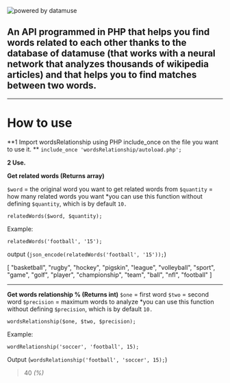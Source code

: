 ﻿![powered by datamuse](https://i.imgur.com/VEZEDkj.png)

An API programmed in PHP that helps you find words related to each other thanks to the database of datamuse (that works with a neural network that analyzes thousands of wikipedia articles) and that helps you to find matches between two words.
------------------------------------------------------------------------

----------
# How to use
**1 Import wordsRelationship using PHP include_once on the file you want to use it. **
`include_once 'wordsRelationship/autoload.php';`

**2 Use.** 

**Get related words (Returns array)**

`$word` = the original word you want to get related words from
`$quantity` = how many related words you want
*you can use this function without defining `$quantity`, which is by default `10.`

    relatedWords($word, $quantity);
   Example:

    relatedWords('football', '15');
output (`json_encode(relatedWords('football', '15'));`)
> 
[
  "basketball",
  "rugby",
  "hockey",
  "pigskin",
  "league",
  "volleyball",
  "sport",
  "game",
  "golf",
  "player",
  "championship",
  "team",
  "ball",
  "nfl",
  "football"
]


----------
**Get words relationship % (Returns int)**
`$one` = first word
`$two` = second word
`$precision` = maximum words to analyze
*you can use this function without defining `$precision`, which is by default `10.`

    wordsRelationship($one, $two, $precision);
Example: 

    wordRelationship('soccer', 'football', 15);
Output (`wordsRelationship('football', 'soccer', 15);`)

> 40 *(%)*
